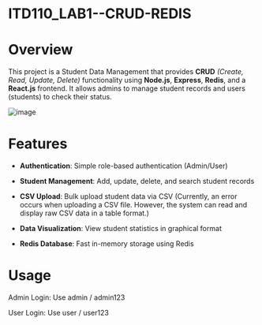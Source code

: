 # ITD110_LAB1--CRUD-REDIS
# Overview

This project is a Student Data Management that provides **CRUD** _(Create, Read, Update, Delete)_ functionality using **Node.js**, **Express**, **Redis**, and a **React.js** frontend. It allows admins to manage student records and users (students) to check their status.

![image](https://github.com/user-attachments/assets/527b16c7-6373-4320-9ca7-3781343c56bb)

# Features

- **Authentication**: Simple role-based authentication (Admin/User)

 - **Student Management**: Add, update, delete, and search student records

- **CSV Upload**: Bulk upload student data via CSV (Currently, an error occurs when uploading a CSV file. However, the system can read and display raw CSV data in a table format.)

- **Data Visualization**: View student statistics in graphical format

- **Redis Database**: Fast in-memory storage using Redis

# Usage

Admin Login: Use admin / admin123

User Login: Use user / user123
